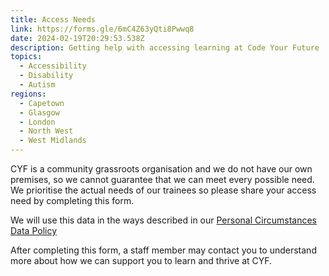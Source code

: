 ```yaml
---
title: Access Needs
link: https://forms.gle/6mC4Z63yQti8Pwwq8
date: 2024-02-19T20:29:53.538Z
description: Getting help with accessing learning at Code Your Future
topics:
  - Accessibility
  - Disability
  - Autism
regions:
  - Capetown
  - Glasgow
  - London
  - North West
  - West Midlands
---
```

CYF is a community grassroots organisation and we do not have our own premises, so we cannot guarantee that we can meet every possible need. We prioritise the actual needs of our trainees so please share your access need by completing this form.

We will use this data in the ways described in our [Personal Circumstances Data Policy](https://docs.google.com/document/d/10InrZgoyQye0lwa6okL1px8HBnm3CeD32yyZCJOnECA/edit?usp=sharing)

After completing this form, a staff member may contact you to understand more about how we can support you to learn and thrive at CYF.
